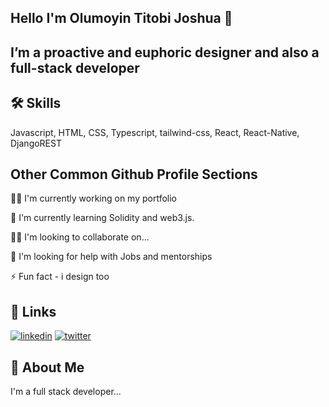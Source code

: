 
## Hello I'm Olumoyin Titobi Joshua 👋


##  I’m a proactive and euphoric designer and also a full-stack developer
## 🛠 Skills
Javascript, HTML, CSS, Typescript, tailwind-css, React, React-Native, DjangoREST 


## Other Common Github Profile Sections
👩‍💻 I'm currently working on my portfolio

🧠 I'm currently learning Solidity and web3.js.

👯‍♀️ I'm looking to collaborate on...

🤔 I'm looking for help with Jobs and mentorships

⚡️ Fun fact - i design too


## 🔗 Links
[![linkedin](https://img.shields.io/badge/linkedin-0A66C2?style=for-the-badge&logo=linkedin&logoColor=white)](https://www.linkedin.com/in/titobioluwa-olumoyin-5200141b8/)
[![twitter](https://img.shields.io/badge/twitter-1DA1F2?style=for-the-badge&logo=twitter&logoColor=white)](https://twitter.com/titobzzz)


## 🚀 About Me
I'm a full stack developer...

